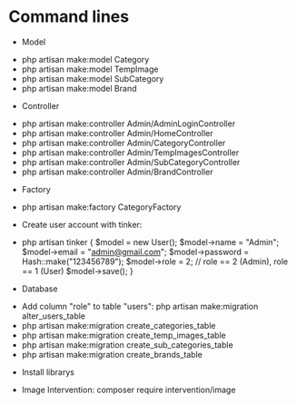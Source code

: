 # Command lines #
- Model
+ php artisan make:model Category
+ php artisan make:model TempImage
+ php artisan make:model SubCategory
+ php artisan make:model Brand

- Controller
+ php artisan make:controller Admin/AdminLoginController
+ php artisan make:controller Admin/HomeController
+ php artisan make:controller Admin/CategoryController
+ php artisan make:controller Admin/TempImagesController
+ php artisan make:controller Admin/SubCategoryController
+ php artisan make:controller Admin/BrandController

- Factory
+ php artisan make:factory CategoryFactory

- Create user account with tinker:
+ php artisan tinker
{
    $model = new User();
    $model->name = "Admin";
    $model->email = "admin@gmail.com";
    $model->password = Hash::make("123456789");
    $model->role = 2; // role == 2 (Admin), role == 1 (User)
    $model->save();
}

- Database
+ Add column "role" to table "users": php artisan make:migration alter_users_table
+ php artisan make:migration create_categories_table
+ php artisan make:migration create_temp_images_table
+ php artisan make:migration create_sub_categories_table
+ php artisan make:migration create_brands_table

- Install librarys
+ Image Intervention: composer require intervention/image